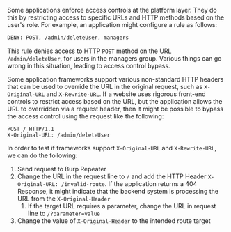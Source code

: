 Some applications enforce access controls at the platform layer. They do this by restricting access to specific URLs and HTTP methods based on the user's role. For example, an application might configure a rule as follows:
```txt
DENY: POST, /admin/deleteUser, managers
```
This rule denies access to HTTP `POST` method on the URL `/admin/deleteUser`, for users in the managers group. Various things can go wrong in this situation, leading to access control bypass.

Some application frameworks support various non-standard HTTP headers that can be used to override the URL in the original request, such as `X-Original-URL` and `X-Rewrite-URL`. If a website uses rigorous front-end controls to restrict access based on the URL, but the application allows the URL to overridden via a request header, then it might be possible to bypass the access control using the request like the following:
```
POST / HTTP/1.1
X-Original-URL: /admin/deleteUser
```

In order to test if frameworks support `X-Original-URL` and `X-Rewrite-URL`, we can do the following:
1. Send request to Burp Repeater
2. Change the URL in the request line to `/` and add the HTTP Header `X-Original-URL: /invalid-route`. If the application returns a 404 Response, it might indicate that the backend system is processing the URL from the `X-Original-Header`
	1. If the target URL requires a parameter, change the URL in request line to `/?parameter=value`
3. Change the value of `X-Original-Header` to the intended route target